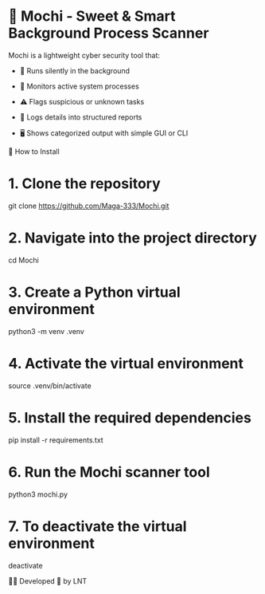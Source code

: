 # 🍡 Mochi - Sweet & Smart Background Process Scanner

Mochi is a lightweight cyber security tool that:

- 🍬 Runs silently in the background

- 🧠 Monitors active system processes

- ⚠️ Flags suspicious or unknown tasks

- 💾 Logs details into structured reports

- 🖥️ Shows categorized output with simple GUI or CLI

🔧 How to Install

# 1. Clone the repository
git clone https://github.com/Maga-333/Mochi.git

# 2. Navigate into the project directory
cd Mochi

# 3. Create a Python virtual environment
python3 -m venv .venv

# 4. Activate the virtual environment
source .venv/bin/activate

# 5. Install the required dependencies
pip install -r requirements.txt

# 6. Run the Mochi scanner tool
python3 mochi.py

# 7. To deactivate the virtual environment
deactivate

👨‍💻 Developed 💛 by LNT
